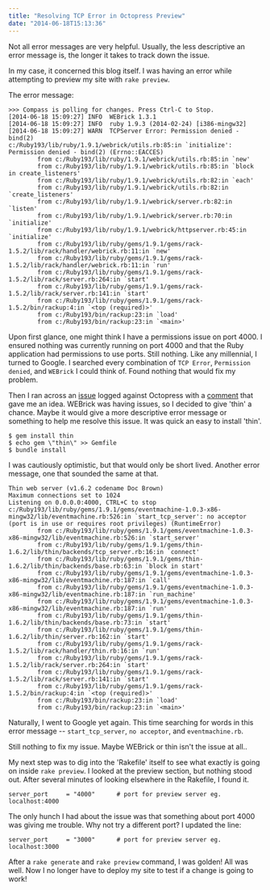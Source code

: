 ```yaml
---
title: "Resolving TCP Error in Octopress Preview"
date: "2014-06-18T15:13:36"
---
```

Not all error messages are very helpful. Usually, the less descriptive an error message is, the longer it takes to track down the issue.

In my case, it concerned this blog itself. I was having an error while attempting to preview my site with `rake preview`.

<!-- more -->

The error message:

```
>>> Compass is polling for changes. Press Ctrl-C to Stop.
[2014-06-18 15:09:27] INFO  WEBrick 1.3.1
[2014-06-18 15:09:27] INFO  ruby 1.9.3 (2014-02-24) [i386-mingw32]
[2014-06-18 15:09:27] WARN  TCPServer Error: Permission denied - bind(2)
c:/Ruby193/lib/ruby/1.9.1/webrick/utils.rb:85:in `initialize': Permission denied - bind(2) (Errno::EACCES)
        from c:/Ruby193/lib/ruby/1.9.1/webrick/utils.rb:85:in `new'
        from c:/Ruby193/lib/ruby/1.9.1/webrick/utils.rb:85:in `block in create_listeners'
        from c:/Ruby193/lib/ruby/1.9.1/webrick/utils.rb:82:in `each'
        from c:/Ruby193/lib/ruby/1.9.1/webrick/utils.rb:82:in `create_listeners'
        from c:/Ruby193/lib/ruby/1.9.1/webrick/server.rb:82:in `listen'
        from c:/Ruby193/lib/ruby/1.9.1/webrick/server.rb:70:in `initialize'
        from c:/Ruby193/lib/ruby/1.9.1/webrick/httpserver.rb:45:in `initialize'
        from c:/Ruby193/lib/ruby/gems/1.9.1/gems/rack-1.5.2/lib/rack/handler/webrick.rb:11:in `new'
        from c:/Ruby193/lib/ruby/gems/1.9.1/gems/rack-1.5.2/lib/rack/handler/webrick.rb:11:in `run'
        from c:/Ruby193/lib/ruby/gems/1.9.1/gems/rack-1.5.2/lib/rack/server.rb:264:in `start'
        from c:/Ruby193/lib/ruby/gems/1.9.1/gems/rack-1.5.2/lib/rack/server.rb:141:in `start'
        from c:/Ruby193/lib/ruby/gems/1.9.1/gems/rack-1.5.2/bin/rackup:4:in `<top (required)>'
        from c:/Ruby193/bin/rackup:23:in `load'
        from c:/Ruby193/bin/rackup:23:in `<main>'
```

Upon first glance, one might think I have a permissions issue on port 4000. I ensured nothing was currently running on port 4000 and that the Ruby application had permissions to use ports. Still nothing. Like any millennial, I turned to Google. I searched every combination of `TCP Error`, `Permission denied`, and `WEBrick` I could think of. Found nothing that would fix my problem.

Then I ran across an [issue](https://github.com/imathis/octopress/issues/1395) logged against Octopress with a [comment](https://github.com/imathis/octopress/issues/1395#issuecomment-28758511) that gave me an idea. WEBrick was having issues, so I decided to give 'thin' a chance. Maybe it would give a more descriptive error message or something to help me resolve this issue. It was quick an easy to install 'thin'.

```
$ gem install thin
$ echo gem \"thin\" >> Gemfile
$ bundle install
```

I was cautiously optimistic, but that would only be short lived. Another error message, one that sounded the same at that.

```
Thin web server (v1.6.2 codename Doc Brown)
Maximum connections set to 1024
Listening on 0.0.0.0:4000, CTRL+C to stop
c:/Ruby193/lib/ruby/gems/1.9.1/gems/eventmachine-1.0.3-x86-mingw32/lib/eventmachine.rb:526:in `start_tcp_server': no acceptor (port is in use or requires root privileges) (RuntimeError)
        from c:/Ruby193/lib/ruby/gems/1.9.1/gems/eventmachine-1.0.3-x86-mingw32/lib/eventmachine.rb:526:in `start_server'
        from c:/Ruby193/lib/ruby/gems/1.9.1/gems/thin-1.6.2/lib/thin/backends/tcp_server.rb:16:in `connect'
        from c:/Ruby193/lib/ruby/gems/1.9.1/gems/thin-1.6.2/lib/thin/backends/base.rb:63:in `block in start'
        from c:/Ruby193/lib/ruby/gems/1.9.1/gems/eventmachine-1.0.3-x86-mingw32/lib/eventmachine.rb:187:in `call'
        from c:/Ruby193/lib/ruby/gems/1.9.1/gems/eventmachine-1.0.3-x86-mingw32/lib/eventmachine.rb:187:in `run_machine'
        from c:/Ruby193/lib/ruby/gems/1.9.1/gems/eventmachine-1.0.3-x86-mingw32/lib/eventmachine.rb:187:in `run'
        from c:/Ruby193/lib/ruby/gems/1.9.1/gems/thin-1.6.2/lib/thin/backends/base.rb:73:in `start'
        from c:/Ruby193/lib/ruby/gems/1.9.1/gems/thin-1.6.2/lib/thin/server.rb:162:in `start'
        from c:/Ruby193/lib/ruby/gems/1.9.1/gems/rack-1.5.2/lib/rack/handler/thin.rb:16:in `run'
        from c:/Ruby193/lib/ruby/gems/1.9.1/gems/rack-1.5.2/lib/rack/server.rb:264:in `start'
        from c:/Ruby193/lib/ruby/gems/1.9.1/gems/rack-1.5.2/lib/rack/server.rb:141:in `start'
        from c:/Ruby193/lib/ruby/gems/1.9.1/gems/rack-1.5.2/bin/rackup:4:in `<top (required)>'
        from c:/Ruby193/bin/rackup:23:in `load'
        from c:/Ruby193/bin/rackup:23:in `<main>'
```

Naturally, I went to Google yet again. This time searching for words in this error message -- `start_tcp_server`, `no acceptor`, and `eventmachine.rb`.

Still nothing to fix my issue. Maybe WEBrick or thin isn't the issue at all..

My next step was to dig into the 'Rakefile' itself to see what exactly is going on inside `rake preview`. I looked at the preview section, but nothing stood out. After several minutes of looking elsewhere in the Rakefile, I found it.

`server_port     = "4000"      # port for preview server eg. localhost:4000`

The only hunch I had about the issue was that something about port 4000 was giving me trouble. Why not try a different port? I updated the line:

`server_port     = "3000"      # port for preview server eg. localhost:3000`

After a `rake generate` and `rake preview` command, I was golden! All was well. Now I no longer have to deploy my site to test if a change is going to work!